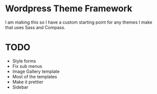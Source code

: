# Wordpress Theme Framework

I am making this so I have a custom starting point for any themes I make that uses Sass and Compass.

TODO
=====
* Style forms
* Fix sub menus
* Image Gallery template
* Most of the templates
* Make it prettier
* Sidebar

